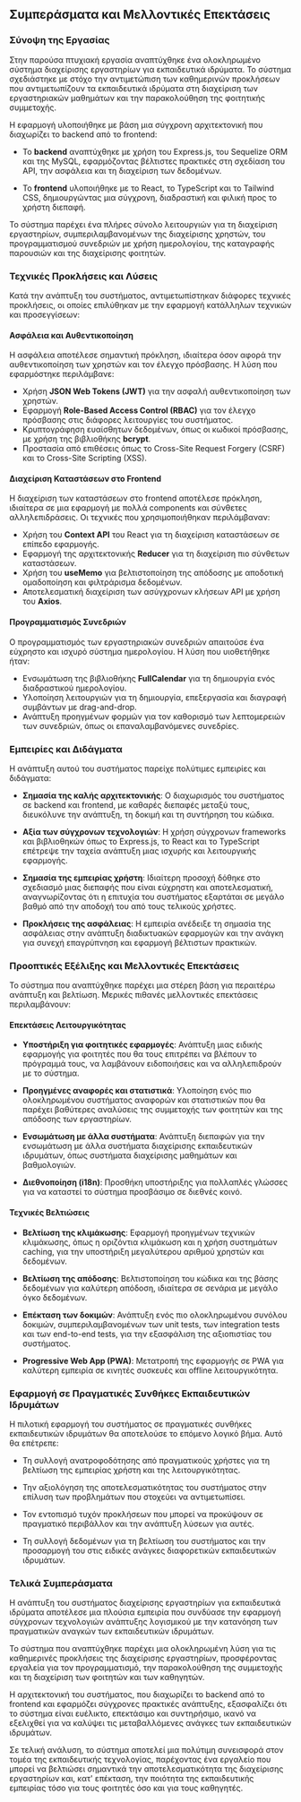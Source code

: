 ## Συμπεράσματα και Μελλοντικές Επεκτάσεις

### Σύνοψη της Εργασίας

Στην παρούσα πτυχιακή εργασία αναπτύχθηκε ένα ολοκληρωμένο σύστημα διαχείρισης εργαστηρίων για εκπαιδευτικά ιδρύματα. Το σύστημα σχεδιάστηκε με στόχο την αντιμετώπιση των καθημερινών προκλήσεων που αντιμετωπίζουν τα εκπαιδευτικά ιδρύματα στη διαχείριση των εργαστηριακών μαθημάτων και την παρακολούθηση της φοιτητικής συμμετοχής.

Η εφαρμογή υλοποιήθηκε με βάση μια σύγχρονη αρχιτεκτονική που διαχωρίζει το backend από το frontend:

- Το **backend** αναπτύχθηκε με χρήση του Express.js, του Sequelize ORM και της MySQL, εφαρμόζοντας βέλτιστες πρακτικές στη σχεδίαση του API, την ασφάλεια και τη διαχείριση των δεδομένων.

- Το **frontend** υλοποιήθηκε με το React, το TypeScript και το Tailwind CSS, δημιουργώντας μια σύγχρονη, διαδραστική και φιλική προς το χρήστη διεπαφή.

Το σύστημα παρέχει ένα πλήρες σύνολο λειτουργιών για τη διαχείριση εργαστηρίων, συμπεριλαμβανομένων της διαχείρισης χρηστών, του προγραμματισμού συνεδριών με χρήση ημερολογίου, της καταγραφής παρουσιών και της διαχείρισης φοιτητών.

### Τεχνικές Προκλήσεις και Λύσεις

Κατά την ανάπτυξη του συστήματος, αντιμετωπίστηκαν διάφορες τεχνικές προκλήσεις, οι οποίες επιλύθηκαν με την εφαρμογή κατάλληλων τεχνικών και προσεγγίσεων:

#### Ασφάλεια και Αυθεντικοποίηση

Η ασφάλεια αποτέλεσε σημαντική πρόκληση, ιδιαίτερα όσον αφορά την αυθεντικοποίηση των χρηστών και τον έλεγχο πρόσβασης. Η λύση που εφαρμόστηκε περιλάμβανε:

- Χρήση **JSON Web Tokens (JWT)** για την ασφαλή αυθεντικοποίηση των χρηστών.
- Εφαρμογή **Role-Based Access Control (RBAC)** για τον έλεγχο πρόσβασης στις διάφορες λειτουργίες του συστήματος.
- Κρυπτογράφηση ευαίσθητων δεδομένων, όπως οι κωδικοί πρόσβασης, με χρήση της βιβλιοθήκης **bcrypt**.
- Προστασία από επιθέσεις όπως το Cross-Site Request Forgery (CSRF) και το Cross-Site Scripting (XSS).

#### Διαχείριση Καταστάσεων στο Frontend

Η διαχείριση των καταστάσεων στο frontend αποτέλεσε πρόκληση, ιδιαίτερα σε μια εφαρμογή με πολλά components και σύνθετες αλληλεπιδράσεις. Οι τεχνικές που χρησιμοποιήθηκαν περιλάμβαναν:

- Χρήση του **Context API** του React για τη διαχείριση καταστάσεων σε επίπεδο εφαρμογής.
- Εφαρμογή της αρχιτεκτονικής **Reducer** για τη διαχείριση πιο σύνθετων καταστάσεων.
- Χρήση του **useMemo** για βελτιστοποίηση της απόδοσης με αποδοτική ομαδοποίηση και φιλτράρισμα δεδομένων.
- Αποτελεσματική διαχείριση των ασύγχρονων κλήσεων API με χρήση του **Axios**.

#### Προγραμματισμός Συνεδριών

Ο προγραμματισμός των εργαστηριακών συνεδριών απαιτούσε ένα εύχρηστο και ισχυρό σύστημα ημερολογίου. Η λύση που υιοθετήθηκε ήταν:

- Ενσωμάτωση της βιβλιοθήκης **FullCalendar** για τη δημιουργία ενός διαδραστικού ημερολογίου.
- Υλοποίηση λειτουργιών για τη δημιουργία, επεξεργασία και διαγραφή συμβάντων με drag-and-drop.
- Ανάπτυξη προηγμένων φορμών για τον καθορισμό των λεπτομερειών των συνεδριών, όπως οι επαναλαμβανόμενες συνεδρίες.

### Εμπειρίες και Διδάγματα

Η ανάπτυξη αυτού του συστήματος παρείχε πολύτιμες εμπειρίες και διδάγματα:

- **Σημασία της καλής αρχιτεκτονικής**: Ο διαχωρισμός του συστήματος σε backend και frontend, με καθαρές διεπαφές μεταξύ τους, διευκόλυνε την ανάπτυξη, τη δοκιμή και τη συντήρηση του κώδικα.

- **Αξία των σύγχρονων τεχνολογιών**: Η χρήση σύγχρονων frameworks και βιβλιοθηκών όπως το Express.js, το React και το TypeScript επέτρεψε την ταχεία ανάπτυξη μιας ισχυρής και λειτουργικής εφαρμογής.

- **Σημασία της εμπειρίας χρήστη**: Ιδιαίτερη προσοχή δόθηκε στο σχεδιασμό μιας διεπαφής που είναι εύχρηστη και αποτελεσματική, αναγνωρίζοντας ότι η επιτυχία του συστήματος εξαρτάται σε μεγάλο βαθμό από την αποδοχή του από τους τελικούς χρήστες.

- **Προκλήσεις της ασφάλειας**: Η εμπειρία ανέδειξε τη σημασία της ασφάλειας στην ανάπτυξη διαδικτυακών εφαρμογών και την ανάγκη για συνεχή επαγρύπνηση και εφαρμογή βέλτιστων πρακτικών.

### Προοπτικές Εξέλιξης και Μελλοντικές Επεκτάσεις

Το σύστημα που αναπτύχθηκε παρέχει μια στέρεη βάση για περαιτέρω ανάπτυξη και βελτίωση. Μερικές πιθανές μελλοντικές επεκτάσεις περιλαμβάνουν:

#### Επεκτάσεις Λειτουργικότητας

- **Υποστήριξη για φοιτητικές εφαρμογές**: Ανάπτυξη μιας ειδικής εφαρμογής για φοιτητές που θα τους επιτρέπει να βλέπουν το πρόγραμμά τους, να λαμβάνουν ειδοποιήσεις και να αλληλεπιδρούν με το σύστημα.

- **Προηγμένες αναφορές και στατιστικά**: Υλοποίηση ενός πιο ολοκληρωμένου συστήματος αναφορών και στατιστικών που θα παρέχει βαθύτερες αναλύσεις της συμμετοχής των φοιτητών και της απόδοσης των εργαστηρίων.

- **Ενσωμάτωση με άλλα συστήματα**: Ανάπτυξη διεπαφών για την ενσωμάτωση με άλλα συστήματα διαχείρισης εκπαιδευτικών ιδρυμάτων, όπως συστήματα διαχείρισης μαθημάτων και βαθμολογιών.

- **Διεθνοποίηση (i18n)**: Προσθήκη υποστήριξης για πολλαπλές γλώσσες για να καταστεί το σύστημα προσβάσιμο σε διεθνές κοινό.

#### Τεχνικές Βελτιώσεις

- **Βελτίωση της κλιμάκωσης**: Εφαρμογή προηγμένων τεχνικών κλιμάκωσης, όπως η οριζόντια κλιμάκωση και η χρήση συστημάτων caching, για την υποστήριξη μεγαλύτερου αριθμού χρηστών και δεδομένων.

- **Βελτίωση της απόδοσης**: Βελτιστοποίηση του κώδικα και της βάσης δεδομένων για καλύτερη απόδοση, ιδιαίτερα σε σενάρια με μεγάλο όγκο δεδομένων.

- **Επέκταση των δοκιμών**: Ανάπτυξη ενός πιο ολοκληρωμένου συνόλου δοκιμών, συμπεριλαμβανομένων των unit tests, των integration tests και των end-to-end tests, για την εξασφάλιση της αξιοπιστίας του συστήματος.

- **Progressive Web App (PWA)**: Μετατροπή της εφαρμογής σε PWA για καλύτερη εμπειρία σε κινητές συσκευές και offline λειτουργικότητα.

### Εφαρμογή σε Πραγματικές Συνθήκες Εκπαιδευτικών Ιδρυμάτων

Η πιλοτική εφαρμογή του συστήματος σε πραγματικές συνθήκες εκπαιδευτικών ιδρυμάτων θα αποτελούσε το επόμενο λογικό βήμα. Αυτό θα επέτρεπε:

- Τη συλλογή ανατροφοδότησης από πραγματικούς χρήστες για τη βελτίωση της εμπειρίας χρήστη και της λειτουργικότητας.

- Την αξιολόγηση της αποτελεσματικότητας του συστήματος στην επίλυση των προβλημάτων που στοχεύει να αντιμετωπίσει.

- Τον εντοπισμό τυχόν προκλήσεων που μπορεί να προκύψουν σε πραγματικό περιβάλλον και την ανάπτυξη λύσεων για αυτές.

- Τη συλλογή δεδομένων για τη βελτίωση του συστήματος και την προσαρμογή του στις ειδικές ανάγκες διαφορετικών εκπαιδευτικών ιδρυμάτων.

### Τελικά Συμπεράσματα

Η ανάπτυξη του συστήματος διαχείρισης εργαστηρίων για εκπαιδευτικά ιδρύματα αποτέλεσε μια πλούσια εμπειρία που συνδύασε την εφαρμογή σύγχρονων τεχνολογιών ανάπτυξης λογισμικού με την κατανόηση των πραγματικών αναγκών των εκπαιδευτικών ιδρυμάτων.

Το σύστημα που αναπτύχθηκε παρέχει μια ολοκληρωμένη λύση για τις καθημερινές προκλήσεις της διαχείρισης εργαστηρίων, προσφέροντας εργαλεία για τον προγραμματισμό, την παρακολούθηση της συμμετοχής και τη διαχείριση των φοιτητών και των καθηγητών.

Η αρχιτεκτονική του συστήματος, που διαχωρίζει το backend από το frontend και εφαρμόζει σύγχρονες πρακτικές ανάπτυξης, εξασφαλίζει ότι το σύστημα είναι ευέλικτο, επεκτάσιμο και συντηρήσιμο, ικανό να εξελιχθεί για να καλύψει τις μεταβαλλόμενες ανάγκες των εκπαιδευτικών ιδρυμάτων.

Σε τελική ανάλυση, το σύστημα αποτελεί μια πολύτιμη συνεισφορά στον τομέα της εκπαιδευτικής τεχνολογίας, παρέχοντας ένα εργαλείο που μπορεί να βελτιώσει σημαντικά την αποτελεσματικότητα της διαχείρισης εργαστηρίων και, κατ' επέκταση, την ποιότητα της εκπαιδευτικής εμπειρίας τόσο για τους φοιτητές όσο και για τους καθηγητές. 